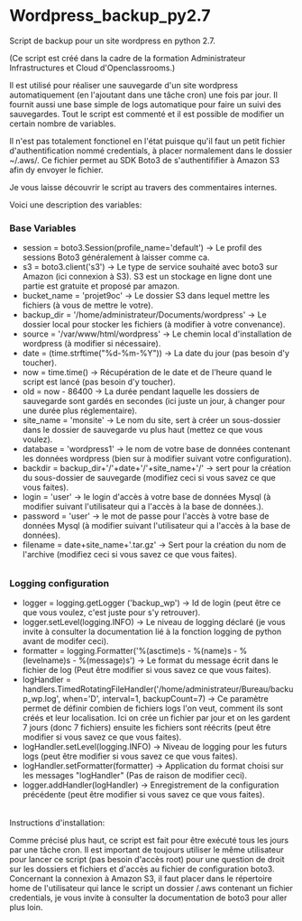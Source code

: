 # Wordpress_backup_py2.7
Script de backup pour un site wordpress en python 2.7.

(Ce script est créé dans la cadre de la formation Administrateur Infrastructures et Cloud d'Openclassrooms.)

Il est utilisé pour réaliser une sauvegarde d'un site wordpress automatiquement (en l'ajoutant dans une tâche cron) une fois par jour. Il fournit aussi une base simple de logs automatique pour faire un suivi des sauvegardes.
Tout le script est commenté et il est possible de modifier un certain nombre de variables. 

Il n'est pas totalement fonctionel en l'état puisque qu'il faut un petit fichier d'authentification nommé credentials, à placer normalement dans le dossier ~/.aws/.
Ce fichier permet au SDK Boto3 de s'authentififier à Amazon S3 afin dy envoyer le fichier.

Je vous laisse découvrir le script au travers des commentaires internes.

Voici une description des variables:

### Base Variables ###
- session = boto3.Session(profile_name='default') -> Le profil des sessions Boto3 généralement à laisser comme ca.
- s3 = boto3.client('s3')	-> Le type de service souhaité avec boto3 sur Amazon (ici connexion à S3). S3 est un stockage en ligne dont une partie est gratuite et proposé par amazon.					
- bucket_name = 'projet9oc'	-> Le dossier S3 dans lequel mettre les fichiers (à vous de mettre le votre).
- backup_dir = '/home/administrateur/Documents/wordpress'	-> Le dossier local pour stocker les fichiers (à modifier à votre convenance).
- source = '/var/www/html/wordpress' -> Le chemin local d'installation de wordpress (à modifier si nécessaire).
- date = (time.strftime("%d-%m-%Y")) -> La date du jour (pas besoin d'y toucher).
- now = time.time()	-> Récupération de le date et de l'heure quand le script est lancé (pas besoin d'y toucher).
- old = now - 86400	-> La durée pendant laquelle les dossiers de sauvegarde sont gardés en secondes (ici juste un jour, à changer pour une durée plus réglementaire).
- site_name = 'monsite'	-> Le nom du site, sert à créer un sous-dossier dans le dossier de sauvegarde vu plus haut (mettez ce que vous voulez).
- database = 'wordpress1'	-> le nom de votre base de données contenant les données wordpress (bien sur à modifier suivant votre configuration).
- backdir = backup_dir+'/'+date+'/'+site_name+'/'	-> sert pour la création du sous-dossier de sauvegarde (modifiez ceci si vous savez ce que vous faites).
- login = 'user' -> le login d'accès à votre base de données Mysql (à modifier suivant l'utilisateur qui a l'accès à la base de données.).
- password = 'user'	-> le mot de passe pour l'accès à votre base de données Mysql (à modifier suivant l'utilisateur qui a l'accès à la base de données).
- filename = date+site_name+'.tar.gz' -> Sert pour la création du nom de l'archive (modifiez ceci si vous savez ce que vous faites).
######

### Logging configuration ###
- logger = logging.getLogger ('backup_wp')	-> Id de login (peut être ce que vous voulez, c'est juste pour s'y retrouver).
- logger.setLevel(logging.INFO)	-> Le niveau de logging déclaré (je vous invite à consulter la documentation lié à la fonction logging de python avant de modifer ceci).
- formatter = logging.Formatter('%(asctime)s - %(name)s - %(levelname)s - %(message)s')	-> Le format du message écrit dans le fichier de log (Peut être modifier si vous savez ce que vous faites).
- logHandler = handlers.TimedRotatingFileHandler('/home/administrateur/Bureau/backup_wp.log', when='D', interval=1, backupCount=7) -> Ce paramètre permet de définir combien de fichiers logs l'on veut, comment ils sont créés et leur localisation. Ici on crée un fichier par jour et on les gardent 7 jours (donc 7 fichiers) ensuite les fichiers sont réécrits (peut être modifier si vous savez ce que vous faites).
- logHandler.setLevel(logging.INFO)	-> Niveau de logging pour les futurs logs (peut être modifier si vous savez ce que vous faites).
- logHandler.setFormatter(formatter) -> Application du format choisi sur les messages "logHandler" (Pas de raison de modifier ceci).
- logger.addHandler(logHandler) -> Enregistrement de la configuration précédente (peut être modifier si vous savez ce que vous faites).
######

Instructions d'installation:

Comme précisé plus haut, ce script est fait pour être exécuté tous les jours par une tâche cron. Il est important de toujours utiliser le même utilisateur pour lancer ce script (pas besoin d'accès root) pour une question de droit sur les dossiers et fichiers et d'accès au fichier de configuration boto3.
Concernant la connexion à Amazon S3, il faut placer dans le répertoire home de l'utilisateur qui lance le script un dossier /.aws contenant un fichier credentials, je vous invite à consulter la documentation de boto3 pour aller plus loin. 
